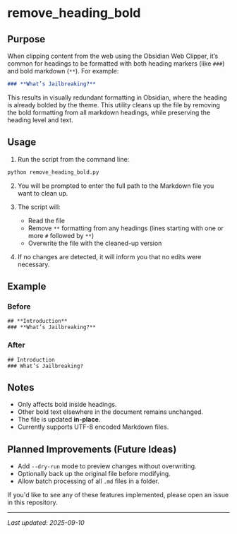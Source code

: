 # remove_heading_bold

## Purpose

When clipping content from the web using the Obsidian Web Clipper, it’s common for headings to be formatted with both heading markers (like `###`) and bold markdown (`**`). For example:

```markdown
### **What’s Jailbreaking?**
```

This results in visually redundant formatting in Obsidian, where the heading is already bolded by the theme. This utility cleans up the file by removing the bold formatting from all markdown headings, while preserving the heading level and text.

## Usage

1. Run the script from the command line:

```bash
python remove_heading_bold.py
```

2. You will be prompted to enter the full path to the Markdown file you want to clean up.

3. The script will:

   * Read the file
   * Remove `**` formatting from any headings (lines starting with one or more `#` followed by `**`)
   * Overwrite the file with the cleaned-up version

4. If no changes are detected, it will inform you that no edits were necessary.

## Example

### Before

```text
## **Introduction**
### **What’s Jailbreaking?**
```

### After

```text
## Introduction
### What’s Jailbreaking?
```

## Notes

* Only affects bold inside headings.
* Other bold text elsewhere in the document remains unchanged.
* The file is updated **in-place**.
* Currently supports UTF-8 encoded Markdown files.

## Planned Improvements (Future Ideas)

* Add `--dry-run` mode to preview changes without overwriting.
* Optionally back up the original file before modifying.
* Allow batch processing of all `.md` files in a folder.

If you'd like to see any of these features implemented, please open an issue in this repository.

---

*Last updated: 2025-09-10*
